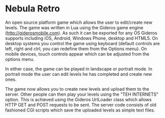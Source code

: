 # Nebula Retro

An open source platform game which allows the user to edit/create new
levels. The game was written in Lua using the Gideros game engine
(http://giderosmobile.com). As such it can be exported for any OS
Gideros supports including iOS, Android, Windows Phone, desktop and
HTML5. On desktop systems you control the game using keyboard (default
controls are left, right and ctrl, you can redefine them from the
Options menu). On mobile devices, touch controls appear which can be
adjusted from the options menu.

In either case, the game can be played in landscape or portrait
mode. In portrait mode the user can edit levels he has completed and
create new ones.

The game now allows you to create new levels and upload them to the server. Other people can then 
play your levels using the "TEH INTERNETS" option. This is achieved using the Gideros UrlLoader class 
which allows HTTP GET and POST requests to be sent. The server code consists of old fashioned CGI 
scripts which save the uploaded levels as simple text files.
